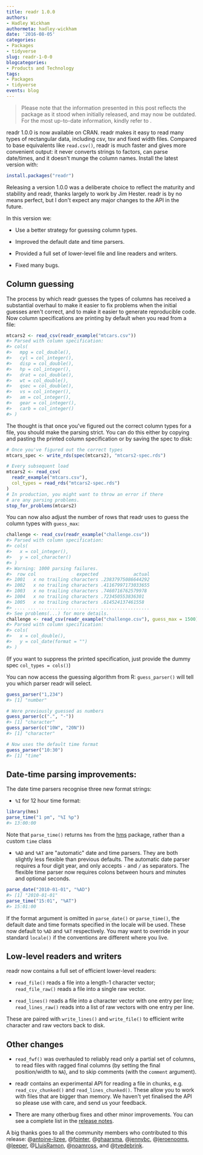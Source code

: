 ```yaml
---
title: readr 1.0.0
authors: 
- Hadley Wickham
authormeta: hadley-wickham
date: '2016-08-05'
categories:
- Packages
- tidyverse
slug: readr-1-0-0
blogcategories:
- Products and Technology
tags:
- Packages
- tidyverse
events: blog
---
```


<blockquote>
<p class="body-md-regular body-sm-regular">
Please note that the information presented in this post reflects the package as it stood when initially released, and may now be outdated. For the most up-to-date information, kindly refer to <https://readr.tidyverse.org/>.
</p>
</blockquote>

readr 1.0.0 is now available on CRAN. readr makes it easy to read many types of rectangular data, including csv, tsv and fixed width files. Compared to base equivalents like `read.csv()`, readr is much faster and gives more convenient output: it never converts strings to factors, can parse date/times, and it doesn't munge the column names. Install the latest version with:

```r
install.packages("readr")
```

Releasing a version 1.0.0 was a deliberate choice to reflect the maturity and stability and readr, thanks largely to work by Jim Hester. readr is by no means perfect, but I don't expect any major changes to the API in the future.

In this version we:

  * Use a better strategy for guessing column types.

  * Improved the default date and time parsers.

  * Provided a full set of lower-level file and line readers and writers.

  * Fixed many bugs.

## Column guessing

The process by which readr guesses the types of columns has received a substantial overhaul to make it easier to fix problems when the initial guesses aren't correct, and to make it easier to generate reproducible code. Now column specifications are printing by default when you read from a file:

```r
mtcars2 <- read_csv(readr_example("mtcars.csv"))
#> Parsed with column specification:
#> cols(
#>   mpg = col_double(),
#>   cyl = col_integer(),
#>   disp = col_double(),
#>   hp = col_integer(),
#>   drat = col_double(),
#>   wt = col_double(),
#>   qsec = col_double(),
#>   vs = col_integer(),
#>   am = col_integer(),
#>   gear = col_integer(),
#>   carb = col_integer()
#> )
```

The thought is that once you've figured out the correct column types for a file, you should make the parsing strict. You can do this either by copying and pasting the printed column specification or by saving the spec to disk:

```r
# Once you've figured out the correct types
mtcars_spec <- write_rds(spec(mtcars2), "mtcars2-spec.rds")

# Every subsequent load
mtcars2 <- read_csv(
  readr_example("mtcars.csv"),
  col_types = read_rds("mtcars2-spec.rds")
)
# In production, you might want to throw an error if there
# are any parsing problems.
stop_for_problems(mtcars2)
```

You can now also adjust the number of rows that readr uses to guess the column types with `guess_max`:

```r
challenge <- read_csv(readr_example("challenge.csv"))
#> Parsed with column specification:
#> cols(
#>   x = col_integer(),
#>   y = col_character()
#> )
#> Warning: 1000 parsing failures.
#>  row col               expected             actual
#> 1001   x no trailing characters .23837975086644292
#> 1002   x no trailing characters .41167997173033655
#> 1003   x no trailing characters .7460716762579978
#> 1004   x no trailing characters .723450553836301
#> 1005   x no trailing characters .614524137461558
#> .... ... ...................... ..................
#> See problems(...) for more details.
challenge <- read_csv(readr_example("challenge.csv"), guess_max = 1500)
#> Parsed with column specification:
#> cols(
#>   x = col_double(),
#>   y = col_date(format = "")
#> )
```

(If you want to suppress the printed specification, just provide the dummy spec `col_types = cols()`)

You can now access the guessing algorithm from R: `guess_parser()` will tell you which parser readr will select.

```r
guess_parser("1,234")
#> [1] "number"

# Were previously guessed as numbers
guess_parser(c(".", "-"))
#> [1] "character"
guess_parser(c("10W", "20N"))
#> [1] "character"

# Now uses the default time format
guess_parser("10:30")
#> [1] "time"
```

## Date-time parsing improvements:

The date time parsers recognise three new format strings:

  * `%I` for 12 hour time format:

```r
library(hms)
parse_time("1 pm", "%I %p")
#> 13:00:00
```

Note that `parse_time()` returns `hms` from the [hms](https://github.com/rstats-db/hms) package, rather than a custom `time` class

  * `%AD` and `%AT` are "automatic" date and time parsers. They are both slightly less flexible than previous defaults. The automatic date parser requires a four digit year, and only accepts `-` and `/` as separators. The flexible time parser now requires colons between hours and minutes and optional seconds.

```r
parse_date("2010-01-01", "%AD")
#> [1] "2010-01-01"
parse_time("15:01", "%AT")
#> 15:01:00
```

If the format argument is omitted in `parse_date()` or `parse_time()`, the default date and time formats specified in the locale will be used. These now default to `%AD` and `%AT` respectively. You may want to override in your standard `locale()` if the conventions are different where you live.

## Low-level readers and writers

readr now contains a full set of efficient lower-level readers:

  * `read_file()` reads a file into a length-1 character vector; `read_file_raw()` reads a file into a single raw vector.

  * `read_lines()` reads a file into a character vector with one entry per line; `read_lines_raw()` reads into a list of raw vectors with one entry per line.

These are paired with `write_lines()` and `write_file()` to efficient write character and raw vectors back to disk.

## Other changes

  * `read_fwf()` was overhauled to reliably read only a partial set of columns, to read files with ragged final columns (by setting the final position/width to `NA`), and to skip comments (with the `comment` argument).

  * readr contains an experimental API for reading a file in chunks, e.g. `read_csv_chunked()` and `read_lines_chunked()`. These allow you to work with files that are bigger than memory. We haven't yet finalised the API so please use with care, and send us your feedback.

  * There are many otherbug fixes and other minor improvements. You can see a complete list in the [release notes](https://github.com/hadley/readr/releases/tag/v1.0.0).

A big thanks goes to all the community members who contributed to this release: @[antoine-lizee](https://github.com/antoine-lizee), @[fpinter](https://github.com/fpinter), @[ghaarsma](https://github.com/ghaarsma), @[jennybc](https://github.com/jennybc), @[jeroenooms](https://github.com/jeroenooms), @[leeper](https://github.com/leeper), @[LluisRamon](https://github.com/LluisRamon), @[noamross](https://github.com/noamross), and @[tvedebrink](https://github.com/tvedebrink).

